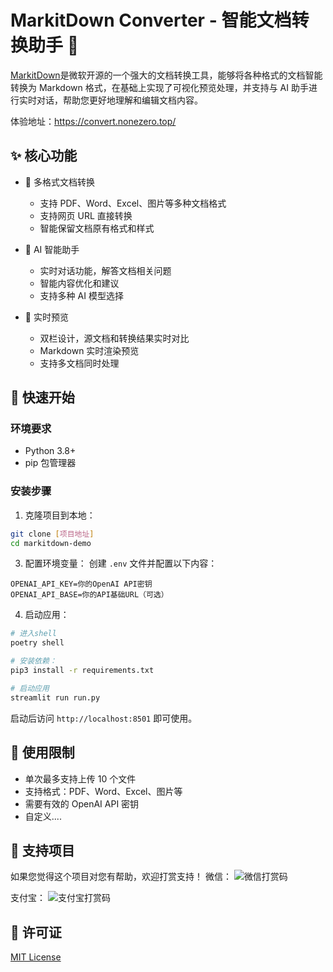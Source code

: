 # MarkitDown Converter - 智能文档转换助手 🚀

 [MarkitDown](https://github.com/microsoft/markitdown/)是微软开源的一个强大的文档转换工具，能够将各种格式的文档智能转换为 Markdown 格式，在基础上实现了可视化预览处理，并支持与 AI 助手进行实时对话，帮助您更好地理解和编辑文档内容。

体验地址：https://convert.nonezero.top/


## ✨ 核心功能

- 🔄 多格式文档转换
  - 支持 PDF、Word、Excel、图片等多种文档格式
  - 支持网页 URL 直接转换
  - 智能保留文档原有格式和样式

- 🤖 AI 智能助手
  - 实时对话功能，解答文档相关问题
  - 智能内容优化和建议
  - 支持多种 AI 模型选择

- 👀 实时预览
  - 双栏设计，源文档和转换结果实时对比
  - Markdown 实时渲染预览
  - 支持多文档同时处理

## 🚀 快速开始

### 环境要求

- Python 3.8+
- pip 包管理器

### 安装步骤

1. 克隆项目到本地：
```bash
git clone [项目地址]
cd markitdown-demo
```



3. 配置环境变量：
创建 `.env` 文件并配置以下内容：
```
OPENAI_API_KEY=你的OpenAI API密钥
OPENAI_API_BASE=你的API基础URL（可选）
```

4. 启动应用：
```bash
# 进入shell
poetry shell

# 安装依赖：
pip3 install -r requirements.txt

# 启动应用
streamlit run run.py
```

启动后访问 `http://localhost:8501` 即可使用。

## 🎯 使用限制

- 单次最多支持上传 10 个文件
- 支持格式：PDF、Word、Excel、图片等
- 需要有效的 OpenAI API 密钥
- 自定义....

## 💖 支持项目

如果您觉得这个项目对您有帮助，欢迎打赏支持！
微信：
![微信打赏码](https://minioapi.nonezero.top/dz-minio-os/wx%E6%94%B6%E6%AC%BE.jpg)

支付宝：
![支付宝打赏码](https://minioapi.nonezero.top/dz-minio-os/zfb%E6%94%B6%E6%AC%BE.jpg)

## 📝 许可证

[MIT License](LICENSE)
